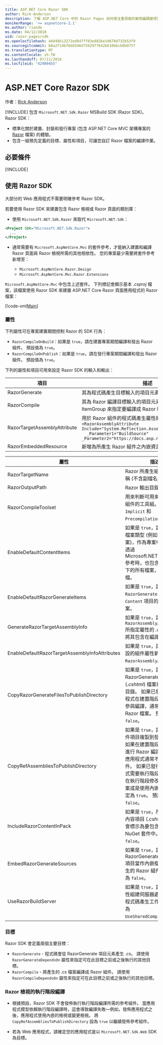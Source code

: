 ```yaml
---
title: ASP.NET Core Razor SDK
author: Rick-Anderson
description: 了解 ASP.NET Core 中的 Razor Pages 如何使注重頁面的案例編碼變得更輕鬆，並增加生產力，達到比使用 MVC 更好的成效。
monikerRange: '>= aspnetcore-2.1'
ms.author: riande
ms.date: 04/12/2018
uid: razor-pages/sdk
ms.openlocfilehash: 4dd48b13272ed847ff83e8826e10678d732b53f9
ms.sourcegitcommit: b8a2f14bf8dd346d7592977642b610bbcb0b0757
ms.translationtype: MT
ms.contentlocale: zh-TW
ms.lasthandoff: 07/11/2018
ms.locfileid: "42909455"
---
```

# <a name="aspnet-core-razor-sdk"></a>ASP.NET Core Razor SDK

作者：[Rick Anderson](https://twitter.com/RickAndMSFT)

[!INCLUDE[](~/includes/2.1-SDK.md)] 包含 `Microsoft.NET.Sdk.Razor` MSBuild SDK (Razor SDK)。 Razor SDK：

* 標準化關於建置、封裝和發行專案 (包含 ASP.NET Core MVC 架構專案的 [Razor](xref:mvc/views/razor) 檔案) 的體驗。
* 包含一組預先定義的目標、屬性和項目，可讓您自訂 Razor 檔案的編譯作業。

## <a name="prerequisites"></a>必要條件

[!INCLUDE[](~/includes/2.1-SDK.md)]

## <a name="using-the-razor-sdk"></a>使用 Razor SDK

大部分的 Web 應用程式不需要明確參考 Razor SDK。 

若要使用 Razor SDK 來建置包含 Razor 檢視或 Razor 頁面的類別庫：

* 使用 `Microsoft.NET.Sdk.Razor` 來取代 `Microsoft.NET.Sdk`：
```xml
<Project SDK="Microsoft.NET.Sdk.Razor">
  ...
</Project>
```

* 通常需要有 `Microsoft.AspNetCore.Mvc` 的套件參考，才能納入建置和編譯 Razor 頁面與 Razor 檢視所需的其他相依性。 您的專案最少需要將套件參考新增至：

    * `Microsoft.AspNetCore.Razor.Design` 
    * `Microsoft.AspNetCore.Mvc.Razor.Extensions`
    
 `Microsoft.AspNetCore.Mvc` 中包含上述套件。 下列標記會顯示基本 *.csproj* 檔案，該檔案使用 Razor SDK 來建置 ASP.NET Core Razor 頁面應用程式的 Razor 檔案：
    
 [!code-xml[Main](sdk/sample/RazorSDK.csproj)]

### <a name="properties"></a>屬性

下列屬性可在專案建置期間控制 Razor 的 SDK 行為：

* `RazorCompileOnBuild`：如果是 `true`，請在建置專案期間編譯和發出 Razor 組件。 預設值為 `true`。
* `RazorCompileOnPublish`：如果是 `true`，請在發行專案期間編譯和發出 Razor 組件。 預設值為 `true`。

下列的屬性和項目可用來設定 Razor SDK 的輸入和輸出：

| 項目                                         | 描述                                                                   |
| ------------                                  | -------------                                                                 |
| RazorGenerate                                 | 其為程式碼產生目標輸入的項目元素 (*.cshtml* 檔案)。 |
| RazorCompile                                  | 其為 Razor 編譯目標輸入的項目元素 (.cs 檔案)。 請使用此 ItemGroup 來指定要編譯成 Razor 組件的其他檔案。 |
| RazorTargetAssemblyAttribute                  | 用於 Razor 組件的程式碼產生屬性的項目元素。 例如:   <br />`<RazorAssemblyAttribute ` <br />  `Include="System.Reflection.AssemblyMetadataAttribute"`<br />`  _Parameter1="BuildSource" _Parameter2="https://docs.asp.net/">` |
| RazorEmbeddedResource                         | 新增為所產生 Razor 組件之內嵌資源的項目元素 |

| 屬性                                      | 描述                                                                   |
| ------------                                  | -------------                                                                 |
| RazorTargetName                               | Razor 所產生組件的檔案名稱 (不含副檔名)。 | 
| RazorOutputPath                               | Razor 輸出目錄。                                      |
| RazorCompileToolset                           | 用來判斷可用來建置 Razor 組件的工具組。 有效值為 `Implicit` 和 `PrecompilationTool`。 |
| EnableDefaultContentItems                     | 如果是 `true`，請包括特定檔案類型 (例如 *.cshtml* 檔案)，作為專案中的內容。 透過 Microsoft.NET.Sdk.Web 參考時，也包含 *wwwroot* 下的所有檔案，以及組態檔。         |
| EnableDefaultRazorGenerateItems               | 如果是 `true`，請包括來自 `RazorGenerate` 項目之 `Content` 項目的 *.cshtml* 檔案。 |
| GenerateRazorTargetAssemblyInfo               | 如果是 `true`，請產生包含 `RazorAssemblyAttribute` 所指定屬性的 *.cs* 檔案，並將其包含在編譯輸出中。 |
| EnableDefaultRazorTargetAssemblyInfoAttributes | 如果是 `true`，請將一組預設的組件屬性新增至 `RazorAssemblyAttribute`。 |
| CopyRazorGenerateFilesToPublishDirectory       | 如果是 `true`，請將 RazorGenerate 項目 (*.cshtml*) 檔案複製到發行目錄。 如果已發行的應用程式在建置階段或發行階段參與編譯，通常不需要 Razor 檔案。 預設值為 `false`。 |
| CopyRefAssembliesToPublishDirectory            | 如果是 `true`，請將參考組件項目複製到發行目錄。 如果在建置階段或發行階段進行 Razor 編譯，已發行的應用程式通常不需要參考組件。 如果已發行的應用程式需要執行階段編譯，例如在執行階段修改 cshtml 檔案或是使用內嵌檢視，請設定為 `true`。 預設值為 `false`。 |
| IncludeRazorContentInPack                      | 如果是 `true`，所有 Razor 內容項目 (*.cshtml* 檔案) 將會標示為要包含在產生的 NuGet 套件中。 預設值為 `false`。 |
| EmbedRazorGenerateSources | 如果是 `true`，請將 RazorGenerate (*.cshtml*) 項目當作內嵌檔案新增至產生的 Razor 組件。 預設值為 `false`。 |
| UseRazorBuildServer                           | 如果是 `true`，請使用持續性組建伺服器處理序來卸載程式碼產生工作。 預設值為 `UseSharedCompilation`。 |

### <a name="targets"></a>目標
Razor SDK 會定義兩個主要目標：

* `RazorGenerate` - 程式碼會從 RazorGenerate 項目元素產生 *.cs*。 請使用 `RazorGenerateDependsOn` 屬性來指定可在此目標之前或之後執行的其他目標。
* `RazorCompile` - 將產生的 *.cs* 檔案編譯成 Razor 組件。 請使用 `RazorCompileDependsOn` 屬性來指定可在此目標之前或之後執行的其他目標。

### <a name="runtime-compilation-of-razor-views"></a>Razor 檢視的執行階段編譯

* 根據預設，Razor SDK 不會發佈執行執行階段編譯所需的參考組件。 當應用程式模型依賴執行階段編譯時，這會導致編譯失敗&mdash;例如，發佈應用程式之後，應用程式使用內嵌的檢視或變更檢視。 將 `CopyRefAssembliesToPublishDirectory` 設為 `true` 以繼續發佈參考組件。

* 若為 Web 應用程式，請確定您的應用程式是以 `Microsoft.NET.Sdk.Web` SDK 為目標。
